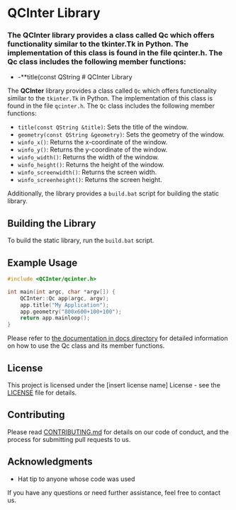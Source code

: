 # QCInter Library

### The **QCInter** library provides a class called Qc which offers functionality similar to the tkinter.Tk in Python. The implementation of this class is found in the file qcinter.h. The Qc class includes the following member functions:
- -**title(const QString # QCInter Library

The **QCInter** library provides a class called `Qc` which offers functionality similar to the `tkinter.Tk` in Python. The implementation of this class is found in the file `qcinter.h`. The `Qc` class includes the following member functions:

- `title(const QString &title)`: Sets the title of the window.
- `geometry(const QString &geometry)`: Sets the geometry of the window.
- `winfo_x()`: Returns the x-coordinate of the window.
- `winfo_y()`: Returns the y-coordinate of the window.
- `winfo_width()`: Returns the width of the window.
- `winfo_height()`: Returns the height of the window.
- `winfo_screenwidth()`: Returns the screen width.
- `winfo_screenheight()`: Returns the screen height.

Additionally, the library provides a `build.bat` script for building the static library.

## Building the Library
To build the static library, run the `build.bat` script.

## Example Usage
```cpp
#include <QCInter/qcinter.h>

int main(int argc, char *argv[]) {
    QCInter::Qc app(argc, argv);
    app.title("My Application");
    app.geometry("800x600+100+100");
    return app.mainloop();
}
```
Please refer to [the documentation in docs directory](docs/Qc_Document.md) for detailed information on how to use the Qc class and its member functions.

## License
This project is licensed under the [insert license name] License - see the [LICENSE](LICENSE) file for details.

## Contributing
Please read [CONTRIBUTING.md](CONTRIBUTING.md) for details on our code of conduct, and the process for submitting pull requests to us.

## Acknowledgments
- Hat tip to anyone whose code was used

If you have any questions or need further assistance, feel free to contact us.

